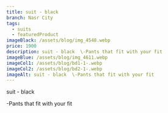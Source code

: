 ```yaml
---
title: suit - black
branch: Nasr City
tags:
  - suits
  - featuredProduct
imageBlack: /assets/blog/img_4548.webp
price: 1900
description: suit - black  \-Pants that fit with your fit
imageBlue: /assets/blog/img_4611.webp
imageCol1: /assets/blog/bd1-1-.webp
imageCol2: /assets/blog/bd2-1-.webp
imageAlt: suit - black  \-Pants that fit with your fit
---
```

suit - black

\-Pants that fit with your fit